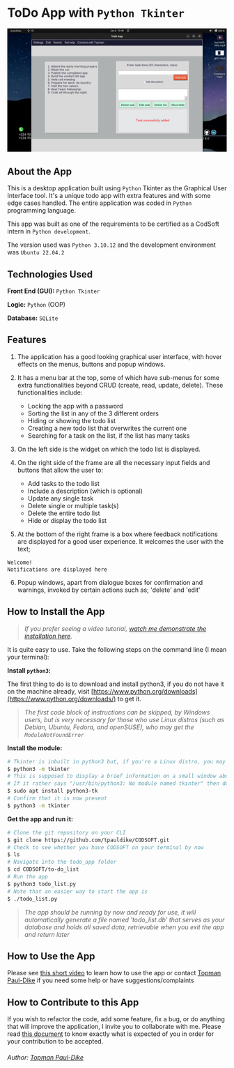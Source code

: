 # ToDo App with `Python Tkinter`
![todo_app_with_python_tkinter](https://github.com/tpauldike/rough_work/blob/main/screenshots/todo_app.png)

## About the App
This is a desktop application built using `Python` Tkinter as the Graphical User Interface tool. It's a unique todo app with extra features and with some edge cases handled. The entire application was coded in `Python` programming language.

This app was built as one of the requirements to be certified as a CodSoft intern in `Python development`.

The version used was `Python 3.10.12` and the development environment was `Ubuntu 22.04.2`

## Technologies Used
**Front End (GUI):** `Python Tkinter`

**Logic:** `Python` (OOP)

**Database:** `SQLite`

## Features
1. The application has a good looking graphical user interface, with hover effects on the menus, buttons and popup windows.

2. It has a menu bar at the top, some of which have sub-menus for some extra functionalities beyond CRUD (create, read, update, delete). These functionalities include:
    - Locking the app with a password
    - Sorting the list in any of the 3 different orders
    - Hiding or showing the todo list
    - Creating a new todo list that overwrites the current one
    - Searching for a task on the list, if the list has many tasks

3. On the left side is the widget on which the todo list is displayed.

4. On the right side of the frame are all the necessary input fields and buttons that allow the user to:
    - Add tasks to the todo list
    - Include a description (which is optional)
    - Update any single task
    - Delete single or multiple task(s)
    - Delete the entire todo list
    - Hide or display the todo list

5. At the bottom of the right frame is a box where feedback notifications are displayed for a good user experience. It welcomes the user with the text;

```
Welcome!
Notifications are displayed here
```
6. Popup windows, apart from dialogue boxes for confirmation and warnings, invoked by certain actions such as; 'delete' and 'edit'

## How to Install the App
> *If you prefer seeing a video tutorial, [watch me demonstrate the installation here](https://youtu.be/_HAj5oL9GPA?si=oECWArJe0WmvKXBN).*

It is quite easy to use. Take the following steps on the command line (I mean your terminal):

**Install `python3`:**

The first thing to do is to download and install python3, if you do not have it on the machine already, visit [https://www.python.org/downloads](https://www.python.org/downloads/) to get it.

> *The first code block of instructions can be skipped, by Windows users, but is very necessary for those who use Linux distros (such as Debian, Ubuntu, Fedora, and openSUSE), who may get the `ModuleNotFoundError`*

**Install the module:**

```bash
# Tkinter is inbuilt in python3 but, if you're a Linux distro, you may need to do this:
$ python3 -m tkinter
# This is supposed to display a brief information on a small window about tkinter
# If it rather says "/usr/bin/python3: No module named tkinter" then do this
$ sudo apt install python3-tk
# Confirm that it is now present
$ python3 -m tkinter
```

**Get the app and run it:**

```bash
# Clone the git repository on your CLI
$ git clone https://github.com/tpauldike/CODSOFT.git
# Check to see whether you have CODSOFT on your terminal by now
$ ls
# Navigate into the todo_app folder
$ cd CODSOFT/to-do_list
# Run the app
$ python3 todo_list.py
# Note that an easier way to start the app is
$ ./todo_list.py
```

> *The app should be running by now and ready for use, it will automatically generate a file named 'todo_list.db' that serves as your database and holds all saved data, retrievable when you exit the app and return later*

## How to Use the App
Please see [this short video]() to learn how to use the app or contact [Topman Paul-Dike](https://github.com/tpauldike) if you need some help or have suggestions/complaints

## How to Contribute to this App
If you wish to refactor the code, add some feature, fix a bug, or do anything that will improve the application, I invite you to collaborate with me. Please read [this document](../CONTRIBUTION.md) to know exactly what is expected of you in order for your contribution to be accepted.

###### Author: [Topman Paul-Dike](https://github.com/tpauldike)
